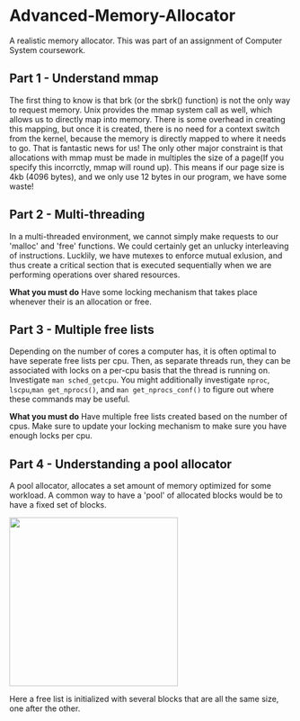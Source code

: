 # Advanced-Memory-Allocator
A realistic memory allocator. This was part of an assignment of Computer System coursework.

## Part 1 - Understand mmap
The first thing to know is that brk (or the sbrk() function) is not the only way to request memory. Unix provides the mmap system call as well, which allows us to directly map into memory. There is some overhead in creating this mapping, but once it is created, there is no need for a context switch from the kernel, because the memory is directly mapped to where it needs to go. That is fantastic news for us! The only other major constraint is that allocations with mmap must be made in multiples the size of a page(If you specify this incorrctly, mmap will round up). This means if our page size is 4kb (4096 bytes), and we only use 12 bytes in our program, we have some waste!

## Part 2 - Multi-threading

In a multi-threaded environment, we cannot simply make requests to our 'malloc' and 'free' functions. We could certainly get an unlucky interleaving of instructions. Lucklily, we have mutexes to enforce mutual exlusion, and thus create a critical section that is executed sequentially when we are performing operations over shared resources.

**What you must do** Have some locking mechanism that takes place whenever their is an allocation or free.

## Part 3 - Multiple free lists

Depending on the number of cores a computer has, it is often optimal to have seperate free lists per cpu. Then, as separate threads run, they can be associated with locks on a per-cpu basis that the thread is running on. Investigate `man sched_getcpu`. You might additionally investigate `nproc`, `lscpu`,`man get_nprocs()`, and `man get_nprocs_conf()` to figure out where these commands may be useful.

**What you must do** Have multiple free lists created based on the number of cpus. Make sure to update your locking mechanism to make sure you have enough locks per cpu.

## Part 4 - Understanding a pool allocator

A pool allocator, allocates a set amount of memory optimized for some workload. A common way to have a 'pool' of allocated blocks would be to have a fixed set of blocks.

<img align="middle" src="https://3.bp.blogspot.com/-bzESt0SePCg/VriOTcYStBI/AAAAAAAAAIQ/wxPV4jCV644/s640/Segregated%2BFree%2BList.png" width="300px">

Here a free list is initialized with several blocks that are all the same size, one after the other.
